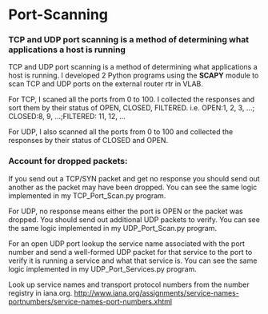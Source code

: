 # Port-Scanning
### TCP and UDP port scanning is a method of determining what applications a host is running  

TCP and UDP port scanning is a method of determining what applications a host is
running. I developed 2 Python programs using the **SCAPY** module to scan TCP and
UDP ports on the external router rtr in VLAB.

For TCP, I scaned all the ports from 0 to 100. I collected the responses and sort
them by their status of OPEN, CLOSED, FILTERED. i.e. OPEN:1, 2, 3, ...; CLOSED:8, 9,
...;FILTERED: 11, 12, ...

For UDP, I also scanned all the ports from 0 to 100 and collected the responses by their
status of CLOSED and OPEN.


### Account for dropped packets: 
If you send out a TCP/SYN packet and get no response you should send out another as the packet may have
been dropped. You can see the same logic implemented in my TCP_Port_Scan.py program.

For UDP, no response means either the port is OPEN or the packet was
dropped. You should send out additional UDP packets to verify. You can see the same logic implemented in my UDP_Port_Scan.py program.

For an open UDP port lookup the service name associated with the port number and send a
well-formed UDP packet for that service to the port to verify it is running a service and
what that service is. You can see the same logic implemented in my UDP_Port_Services.py program. 

Look up service names and transport protocol numbers from the
number registry in iana.org. http://www.iana.org/assignments/service-names-portnumbers/service-names-port-numbers.xhtml
